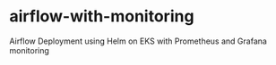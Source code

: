 # airflow-with-monitoring
Airflow Deployment using Helm on EKS with Prometheus and Grafana monitoring
